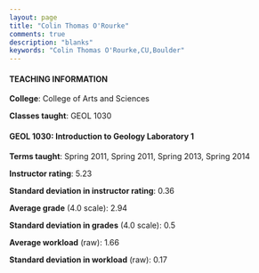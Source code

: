 ```yaml
---
layout: page
title: "Colin Thomas O'Rourke" 
comments: true
description: "blanks"
keywords: "Colin Thomas O'Rourke,CU,Boulder"
---
```

<head>
<script src="https://ajax.googleapis.com/ajax/libs/jquery/2.1.3/jquery.min.js"></script>
<script src="https://dl.dropboxusercontent.com/s/pc42nxpaw1ea4o9/highcharts.js?dl=0"></script>
<!-- <script src="../assets/js/highcharts.js"></script> -->
<style type="text/css">@font-face {
	font-family: "Bebas Neue";
	src: url(https://www.filehosting.org/file/details/544349/BebasNeue Regular.otf) format("opentype");
	}
	h1.Bebas { 
		font-family: "Bebas Neue", Verdana, Tahoma;
	}
</style>
</head>
	   
#### TEACHING INFORMATION

**College**: College of Arts and Sciences

**Classes taught**: GEOL 1030

#### GEOL 1030: Introduction to Geology Laboratory 1

**Terms taught**: Spring 2011, Spring 2011, Spring 2013, Spring 2014

**Instructor rating**: 5.23

**Standard deviation in instructor rating**: 0.36

**Average grade** (4.0 scale): 2.94

**Standard deviation in grades** (4.0 scale): 0.5

**Average workload** (raw): 1.66

**Standard deviation in workload** (raw): 0.17

